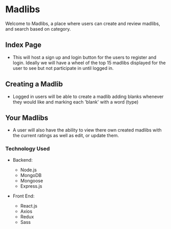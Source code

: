 # Madlibs


Welcome to Madlibs, a place where users can create and review madlibs, and search based on category.

## Index Page

- This will host a sign up and login button for the users to register and login. Ideally we will have a wheel of the top 15 madlibs displayed for the user to see but not participate in until logged in.


## Creating a Madlib

- Logged in users will be able to create a madlib adding blanks whenever they would like and marking each 'blank' with a word (type)


## Your Madlibs

- A user will also have the ability to view there own created madlibs with the current ratings as well as edit, or update them.


### Technology Used

- Backend:
  - Node.js
  - MongoDB
  - Mongoose
  - Express.js

- Front End:
  - React.js
  - Axios
  - Redux
  - Sass
